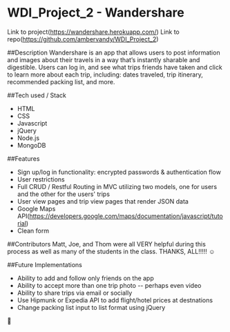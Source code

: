 # WDI_Project_2 - Wandershare

Link to project(https://wandershare.herokuapp.com/)
Link to repo(https://github.com/ambervandy/WDI_Project_2)

##Description
Wandershare is an app that allows users to post information and images about their travels in a way that’s instantly sharable and digestible. Users can log in, and see what trips friends have taken and click to learn more about each trip, including: dates traveled, trip itinerary, recommended packing list, and more.

##Tech used / Stack
- HTML
- CSS
- Javascript
- jQuery
- Node.js
- MongoDB

##Features
- Sign up/log in functionality: encrypted passwords & authentication flow
- User restrictions 
- Full CRUD / Restful Routing in MVC utilizing two models, one for users and the other for the users' trips
- User view pages and trip view pages that render JSON data
- Google Maps API(https://developers.google.com/maps/documentation/javascript/tutorial)
- Clean form

##Contributors
Matt, Joe, and Thom were all VERY helpful during this process as well as many of the students in the class.  THANKS, ALL!!!!! :relaxed:

##Future Implementations
- Ability to add and follow only friends on the app
- Ability to accept more than one trip photo -- perhaps even video
- Ability to share trips via email or socially
- Use Hipmunk or Expedia API to add flight/hotel prices at destnations
- Change packing list input to list format using jQuery

:raised_hands:
